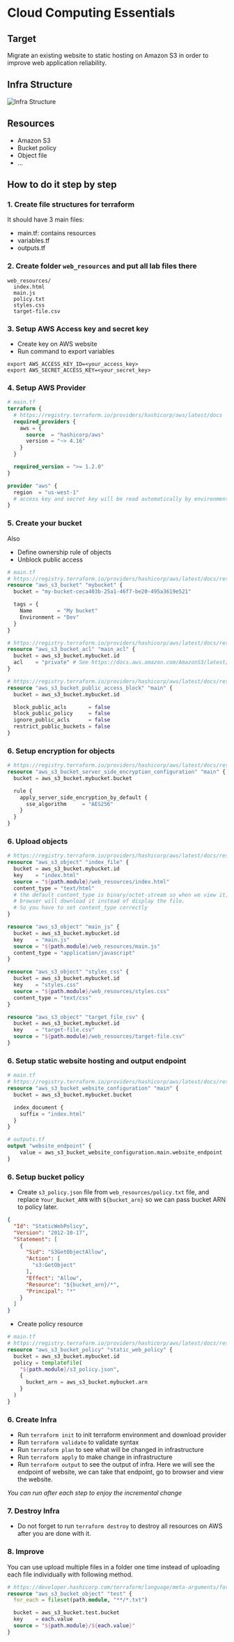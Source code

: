 # Cloud Computing Essentials

## Target
Migrate an existing website to static hosting on Amazon S3 in order to improve web application reliability.

## Infra Structure

![Infra Structure](./infra_structure.svg)

## Resources
* Amazon S3
* Bucket policy
* Object file
* ...

## How to do it step by step

### 1. Create file structures for terraform
It should have 3 main files:
* main.tf: contains resources
* variables.tf
* outputs.tf

### 2. Create folder `web_resources` and put all lab files there

```
web_resources/
  index.html
  main.js
  policy.txt
  styles.css
  target-file.csv
```

### 3. Setup AWS Access key and secret key
* Create key on AWS website
* Run command to export variables
```
export AWS_ACCESS_KEY_ID=<your_access_key>
export AWS_SECRET_ACCESS_KEY=<your_secret_key>
```

### 4. Setup AWS Provider
```terraform
# main.tf
terraform {
  # https://registry.terraform.io/providers/hashicorp/aws/latest/docs
  required_providers {
    aws = {
      source  = "hashicorp/aws"
      version = "~> 4.16"
    }
  }

  required_version = ">= 1.2.0"
}

provider "aws" {
  region  = "us-west-1"
  # access key and secret key will be read automatically by environment variables: AWS_ACCESS_KEY_ID, AWS_SECRET_ACCESS_KEY
}
```

### 5. Create your bucket
Also
* Define ownership rule of objects
* Unblock public access
```terraform
# main.tf
# https://registry.terraform.io/providers/hashicorp/aws/latest/docs/resources/s3_bucket
resource "aws_s3_bucket" "mybucket" {
  bucket = "my-bucket-ceca403b-25a1-46f7-be20-495a3619e521"

  tags = {
    Name        = "My bucket"
    Environment = "Dev"
  }
}

# https://registry.terraform.io/providers/hashicorp/aws/latest/docs/resources/s3_bucket_acl
resource "aws_s3_bucket_acl" "main_acl" {
  bucket = aws_s3_bucket.mybucket.id
  acl    = "private" # See https://docs.aws.amazon.com/AmazonS3/latest/userguide/acl-overview.html#canned-acl
}

# https://registry.terraform.io/providers/hashicorp/aws/latest/docs/resources/s3_bucket_public_access_block
resource "aws_s3_bucket_public_access_block" "main" {
  bucket = aws_s3_bucket.mybucket.id

  block_public_acls       = false
  block_public_policy     = false
  ignore_public_acls      = false
  restrict_public_buckets = false
}
```

### 6. Setup encryption for objects
```terraform
# https://registry.terraform.io/providers/hashicorp/aws/latest/docs/resources/s3_bucket_server_side_encryption_configuration
resource "aws_s3_bucket_server_side_encryption_configuration" "main" {
  bucket = aws_s3_bucket.mybucket.bucket

  rule {
    apply_server_side_encryption_by_default {
      sse_algorithm     = "AES256"
    }
  }
}
```

### 6. Upload objects
```terraform
# https://registry.terraform.io/providers/hashicorp/aws/latest/docs/resources/s3_object
resource "aws_s3_object" "index_file" {
  bucket = aws_s3_bucket.mybucket.id
  key    = "index.html"
  source = "${path.module}/web_resources/index.html"
  content_type = "text/html" 
  # the default content_type is binary/octet-stream so when we view it, 
  # browser will download it instead of display the file. 
  # So you have to set content_type correctly
}

resource "aws_s3_object" "main_js" {
  bucket = aws_s3_bucket.mybucket.id
  key    = "main.js"
  source = "${path.module}/web_resources/main.js"
  content_type = "application/javascript"
}

resource "aws_s3_object" "styles_css" {
  bucket = aws_s3_bucket.mybucket.id
  key    = "styles.css"
  source = "${path.module}/web_resources/styles.css"
  content_type = "text/css"
}

resource "aws_s3_object" "target_file_csv" {
  bucket = aws_s3_bucket.mybucket.id
  key    = "target-file.csv"
  source = "${path.module}/web_resources/target-file.csv"
}
```

### 6. Setup static website hosting and output endpoint
```terraform
# main.tf
# https://registry.terraform.io/providers/hashicorp/aws/latest/docs/resources/s3_bucket_website_configuration
resource "aws_s3_bucket_website_configuration" "main" {
  bucket = aws_s3_bucket.mybucket.bucket

  index_document {
    suffix = "index.html"
  }
}
```

```terraform
# outputs.tf
output "website_endpoint" {
    value = aws_s3_bucket_website_configuration.main.website_endpoint
}
```

### 6. Setup bucket policy
* Create `s3_policy.json` file from `web_resources/policy.txt` file, and replace `Your_Bucket_ARN` with `${bucket_arn}` so we can pass bucket ARN to policy later.
```json
{
  "Id": "StaticWebPolicy",
  "Version": "2012-10-17",
  "Statement": [
    {
      "Sid": "S3GetObjectAllow",
      "Action": [
        "s3:GetObject"
      ],
      "Effect": "Allow",
      "Resource": "${bucket_arn}/*",
      "Principal": "*"
    }
  ]
}
```

* Create policy resource
```terraform
# main.tf
# https://registry.terraform.io/providers/hashicorp/aws/latest/docs/resources/s3_bucket_policy
resource "aws_s3_bucket_policy" "static_web_policy" {
  bucket = aws_s3_bucket.mybucket.id
  policy = templatefile(
    "${path.module}/s3_policy.json",
    {
      bucket_arn = aws_s3_bucket.mybucket.arn
    }
  )
}
```

### 6. Create Infra
* Run `terraform init` to init terraform environment and download provider
* Run `terraform validate` to validate syntax
* Run `terraform plan` to see what will be changed in infrastructure
* Run `terraform apply` to make change in infrastructure
* Run `terraform output` to see the output of infra. Here we will see the endpoint of website, we can take that endpoint, go to browser and view the website.

*You can run after each step to enjoy the incremental change*

### 7. Destroy Infra
* Do not forget to run `terraform destroy` to destroy all resources on AWS after you are done with it.


### 8. Improve
You can use upload multiple files in a folder one time instead of uploading each file individually with following method.
```terraform
# https://developer.hashicorp.com/terraform/language/meta-arguments/for_each
resource "aws_s3_bucket_object" "test" {
  for_each = fileset(path.module, "**/*.txt")

  bucket = aws_s3_bucket.test.bucket
  key    = each.value
  source = "${path.module}/${each.value}"
}
```
